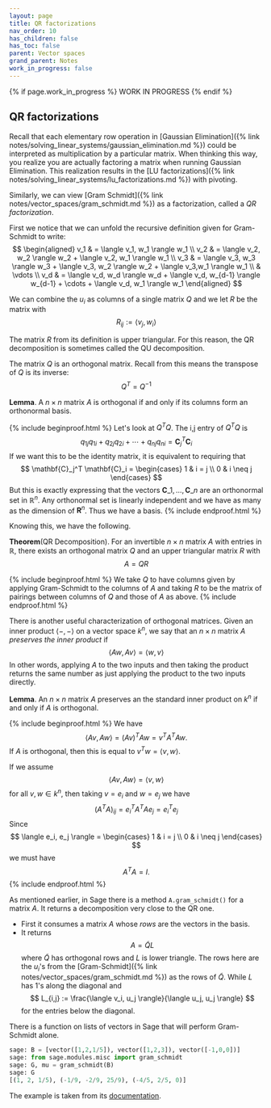 ```yaml
---
layout: page
title: QR factorizations
nav_order: 10
has_children: false
has_toc: false
parent: Vector spaces
grand_parent: Notes
work_in_progress: false
---
```


{% if page.work_in_progress %}
    WORK IN PROGRESS
{% endif %}

## QR factorizations

Recall that each elementary row operation in 
[Gaussian Elimination]({% link notes/solving_linear_systems/gaussian_elimination.md %})
could be interpreted as multiplication by a particular matrix. When thinking 
this way, you realize you are actually factoring a matrix when 
running Gaussian Elimination. This realization results in the 
[LU factorizations]({% link notes/solving_linear_systems/lu_factorizations.md %}) 
with pivoting. 

Similarly, we can view 
[Gram Schmidt]({% link notes/vector_spaces/gram_schmidt.md %}) as a factorization, 
called a _QR factorization_. 

First we notice that we can unfold the recursive definition given for Gram-Schmidt 
to write:
$$
    \begin{aligned}
        v_1 & = \langle v_1, w_1 \rangle w_1 \\
        v_2 & = \langle v_2, w_2 \rangle w_2 + \langle v_2, w_1 \rangle w_1 \\
        v_3 & = \langle v_3, w_3 \rangle w_3 + \langle v_3, w_2 \rangle w_2 + \langle v_3,w_1 \rangle w_1 \\
        & \vdots \\
        v_d & = \langle v_d, w_d \rangle w_d + \langle v_d, w_{d-1} \rangle w_{d-1} + \cdots + \langle v_d, w_1 \rangle w_1 
    \end{aligned}
$$

We can combine the $u_i$ as columns of a single matrix $Q$ and we let $R$ be the matrix 
with 
$$
    R_{ij} := \langle v_j, w_i \rangle 
$$

The matrix $R$ from its definition is upper triangular. For this reason, the QR decomposition 
is sometimes called the QU decomposition. 

The matrix $Q$ is an orthogonal matrix. 
Recall from this means the transpose of $Q$ is its inverse:
$$
    Q^T = Q^{-1} 
$$

**Lemma**. A $n \times n$ matrix $A$ is orthogonal if and only if its columns form an orthonormal basis. 

{% include beginproof.html %}
Let's look at $Q^TQ$. The i,j entry of $Q^TQ$ is 
$$
    q_{1j}q_{1i} + q_{2j}q_{2i} + \cdots + q_{nj}q_{ni} = \mathbf{C}_j^T \mathbf{C}_i 
$$
If we want this to be the identity matrix, it is equivalent to requiring that  
$$
     \mathbf{C}_j^T \mathbf{C}_i = \begin{cases} 1 & i = j \\ 0 & i \neq j \end{cases} 
$$
But this is exactly expressing that the vectors $\mathbf{C}\_1,\ldots,\mathbf{C}\_n$ are 
an orthonormal set in $\mathbb{R}^n$. Any orthonormal set is linearly independent and we have 
as many as the dimension of $\mathbf{R}^n$. Thus we have a basis. 
{% include endproof.html %}

Knowing this, we have the following. 

**Theorem**(QR Decomposition). For an invertible $n \times n$ matrix $A$ with entries in $\mathbb{R}$, 
there exists an orthogonal matrix $Q$ and an upper triangular matrix $R$ with
$$
    A = QR
$$

{% include beginproof.html %}
We take $Q$ to have columns given by applying Gram-Schmidt to the columns of $A$ and taking $R$ to 
be the matrix of pairings between columns of $Q$ and those of $A$ as above. 
{% include endproof.html %}

There is another useful characterization of orthogonal matrices. Given an inner product 
$\langle -,- \rangle$ on a vector space $k^n$, we say that an $n \times n$ matrix $A$ 
_preserves the inner product_ if 
$$
    \langle A w, A v \rangle = \langle w, v \rangle 
$$
In other words, applying $A$ to the two inputs and then taking the product returns the same 
number as just applying the product to the two inputs directly. 

**Lemma**. An $n \times n$ matrix $A$ preserves an the standard inner product on $k^n$ 
if and only if $A$ is orthogonal. 

{% include beginproof.html %}
We have 
$$
    \langle Av , Aw \rangle = (Av)^T Aw = v^T A^TA w.
$$
If $A$ is orthogonal, then this is equal to $v^T w = \langle v , w \rangle$. 

If we assume 
$$
    \langle Av, Aw \rangle = \langle v, w \rangle 
$$
for all $v,w \in k^n$, then taking $v = e_i$ and $w = e_j$ we have 
$$
     (A^TA)_{ij} = e_i^T A^TA e_j = e_i^T e_j
$$
Since 
$$
    \langle e_i, e_j \rangle = \begin{cases} 1 & i = j \\ 0 & i \neq j \end{cases} 
$$
we must have 
$$
    A^T A = I. 
$$
{% include endproof.html %}

As mentioned earlier, in Sage there is a method `A.gram_schmidt()` for a matrix $A$. It returns a 
decomposition very close to the QR one. 
- First it consumes a matrix $A$ whose _rows_ are the vectors in the basis. 
- It returns 
$$
    A = \tilde{Q} L 
$$
where $\tilde{Q}$ has orthogonal rows and $L$ is lower triangle. The rows here are the $u_i$'s from 
the [Gram-Schmidt]({% link notes/vector_spaces/gram_schmidt.md %}) as the rows of $\tilde{Q}$. While 
$L$ has $1$'s along the diagonal and 
$$
    L_{i,j} := \frac{\langle v_i, u_j \rangle}{\langle u_j, u_j \rangle}
$$
for the entries below the diagonal. 

There is a function on lists of vectors in Sage that will perform Gram-Schmidt alone. 
```python
sage: B = [vector([1,2,1/5]), vector([1,2,3]), vector([-1,0,0])]
sage: from sage.modules.misc import gram_schmidt
sage: G, mu = gram_schmidt(B)
sage: G
[(1, 2, 1/5), (-1/9, -2/9, 25/9), (-4/5, 2/5, 0)]
```
The example is taken from its [documentation](https://doc.sagemath.org/html/en/reference/modules/sage/modules/misc.html).